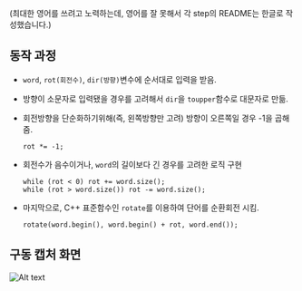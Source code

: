 (최대한 영어를 쓰려고 노력하는데, 영어를 잘 못해서 각 step의 README는 한글로 작성했습니다.)

## 동작 과정

* `word`, `rot(회전수)`, `dir(방향)`변수에 순서대로 입력을 받음.

* 방향이 소문자로 입력됐을 경우를 고려해서 `dir`을 `toupper`함수로 대문자로 만듦.

* 회전방향을 단순화하기위해(즉, 왼쪽방향만 고려) 방향이 오른쪽일 경우 -1을 곱해줌.

  ```rot *= -1;```

* 회전수가 음수이거나, `word`의 길이보다 긴 경우를 고려한 로직 구현

  ```
  while (rot < 0) rot += word.size();
  while (rot > word.size()) rot -= word.size();
  ```

* 마지막으로, C++ 표준함수인 `rotate`를 이용하여 단어를 순환회전 시킴.

  ```
  rotate(word.begin(), word.begin() + rot, word.end());
  ```

## 구동 캡처 화면

![Alt text](/step-1.jpg)
